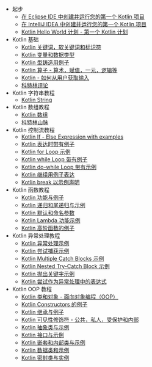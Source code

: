 +   起步
    +   [在 Eclipse IDE 中创建并运行您的第一个 Kotlin 项目](2.md)
    +   [在 IntelliJ IDEA 中创建并运行您的第一个 Kotlin 项目](3.md)
    +   [Kotlin Hello World 计划 - 第一个 Kotlin 计划](4.md)
+   Kotlin 基础
    +   [Kotlin 关键词，软关键词和标识符](5.md)
    +   [Kotlin 变量和数据类型](6.md)
    +   [Kotlin 型铸造用例子](7.md)
    +   [Kotlin 算子 - 算术，赋值，一元，逻辑等](8.md)
    +   [Kotlin - 如何从用户获取输入](9.md)
    +   [科特林评论](10.md)
+   Kotlin 字符串教程
    +   [Kotlin String](11.md)
+   Kotlin 数组教程
    +   [Kotlin 数组](12.md)
    +   [科特林山脉](13.md)
+   Kotlin 控制流教程
    +   [Kotlin If - Else Expression with examples](14.md)
    +   [Kotlin 表达时带有例子](15.md)
    +   [Kotlin for Loop 示例](16.md)
    +   [Kotlin while Loop 带有例子](17.md)
    +   [Kotlin do-while Loop 带有示例](18.md)
    +   [Kotlin 继续用例子表达](19.md)
    +   [Kotlin break 以示例声明](20.md)
+   Kotlin 函数教程
    +   [Kotlin 功能与例子](21.md)
    +   [Kotlin 递归和尾递归与示例](22.md)
    +   [Kotlin 默认和命名参数](23.md)
    +   [Kotlin Lambda 功能示例](24.md)
    +   [Kotlin 高阶函数的例子](25.md)
+   Kotlin 异常处理教程
    +   [Kotlin 异常处理示例](26.md)
    +   [Kotlin 尝试捕获示例](27.md)
    +   [Kotlin Multiple Catch Blocks 示例](28.md)
    +   [Kotlin Nested Try-Catch Block 示例](29.md)
    +   [Kotlin 抛出关键字示例](30.md)
    +   [Kotlin 尝试作为异常处理中的表达式](31.md)
+   Kotlin OOP 教程
    +   [Kotlin 类和对象 - 面向对象编程（OOP）](32.md)
    +   [Kotlin Constructors 的例子](33.md)
    +   [Kotlin 继承与例子](34.md)
    +   [Kotlin 可见性修饰符 - 公共，私人，受保护和内部](35.md)
    +   [Kotlin 抽象类与示例](36.md)
    +   [Kotlin 接口与示例](37.md)
    +   [Kotlin 嵌套和内部类与示例](38.md)
    +   [Kotlin 数据类和示例](39.md)
    +   [Kotlin 密封类与实例](40.md)
